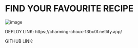 <h1>FIND YOUR FAVOURITE RECIPE</h1>

![image](https://github.com/Arshad-96/Recipeapp/assets/130095869/93343d5f-b959-4e40-b76c-d8f69046df88)

<p><span>DEPLOY LINK: </span>https://charming-choux-13bc0f.netlify.app/</p>

<p><span>GITHUB LINK: </span></p>
